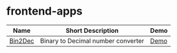 # frontend-apps

| Name | Short Description | Demo |
| ------------- | ------------- |------------- |
| [Bin2Dec](https://github.com/hunterbiu1205/Bin2dec) | Binary to Decimal number converter | [Demo ](https://4q5lqd-3000.csb.app/)  |

